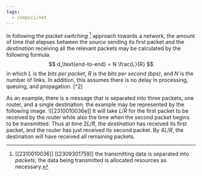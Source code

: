 ```yaml
---
tags:
  - compsci/net
---
```


In following the *packet switching* [^1] approach towards a network, the amount of time that elapses between the *source* sending its first packet and the *destination* receiving all the relevant packets may be calculated by the following formula.
$$
d_\text{end-to-end} = N \frac{L}{R}
$$ in which $L$ is the *bits per packet*, $R$ is the *bits per second (bps)*, and $N$ is the number of links. In addition, this assumes there is no delay in processing, queuing, and propagation. [^2]

As an example, there is a message that is separated into three packets, one router, and a single destination; the example may be represented by the following image. ![[2310010036e]] It will take $L/R$ for the first packet to be received by the router while also the time  when the second packet begins to be transmitted. Thus at time $2L/R$, the *destination* has received its first packet, and the router has just received its second packet. By $4L/R$, the destination will have received all remaining packets.

[^1]: [[2310010036]] [[2309301759]] the transmitting data is separated into *packets*; the data being transmitted is allocated resources as necessary.